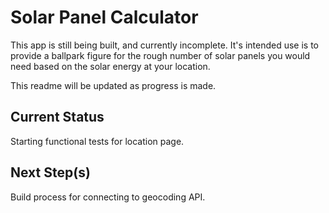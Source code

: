 # Solar Panel Calculator

This app is still being built, and currently incomplete.  It's intended use is to provide a ballpark figure for the rough number of solar panels you would need based on the solar energy at your location.

This readme will be updated as progress is made.

## Current Status

Starting functional tests for location page.

## Next Step(s)

Build process for connecting to geocoding API.